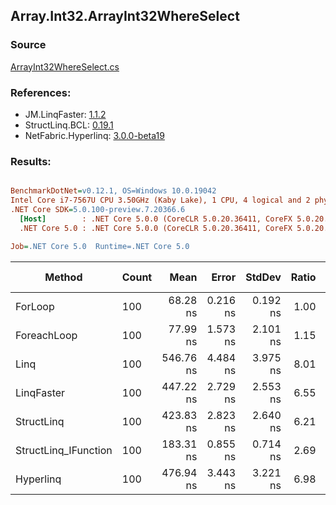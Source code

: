 ﻿## Array.Int32.ArrayInt32WhereSelect

### Source
[ArrayInt32WhereSelect.cs](../LinqBenchmarks/Array/Int32/ArrayInt32WhereSelect.cs)

### References:
- JM.LinqFaster: [1.1.2](https://www.nuget.org/packages/JM.LinqFaster/1.1.2)
- StructLinq.BCL: [0.19.1](https://www.nuget.org/packages/StructLinq.BCL/0.19.1)
- NetFabric.Hyperlinq: [3.0.0-beta19](https://www.nuget.org/packages/NetFabric.Hyperlinq/3.0.0-beta19)

### Results:
``` ini

BenchmarkDotNet=v0.12.1, OS=Windows 10.0.19042
Intel Core i7-7567U CPU 3.50GHz (Kaby Lake), 1 CPU, 4 logical and 2 physical cores
.NET Core SDK=5.0.100-preview.7.20366.6
  [Host]        : .NET Core 5.0.0 (CoreCLR 5.0.20.36411, CoreFX 5.0.20.36411), X64 RyuJIT
  .NET Core 5.0 : .NET Core 5.0.0 (CoreCLR 5.0.20.36411, CoreFX 5.0.20.36411), X64 RyuJIT

Job=.NET Core 5.0  Runtime=.NET Core 5.0  

```
|               Method | Count |      Mean |    Error |   StdDev | Ratio | RatioSD |  Gen 0 | Gen 1 | Gen 2 | Allocated | CacheMisses/Op | BranchMispredictions/Op |
|--------------------- |------ |----------:|---------:|---------:|------:|--------:|-------:|------:|------:|----------:|---------------:|------------------------:|
|              ForLoop |   100 |  68.28 ns | 0.216 ns | 0.192 ns |  1.00 |    0.00 |      - |     - |     - |         - |              0 |                       1 |
|          ForeachLoop |   100 |  77.99 ns | 1.573 ns | 2.101 ns |  1.15 |    0.03 |      - |     - |     - |         - |              0 |                       0 |
|                 Linq |   100 | 546.76 ns | 4.484 ns | 3.975 ns |  8.01 |    0.05 | 0.0496 |     - |     - |     104 B |              1 |                       1 |
|           LinqFaster |   100 | 447.22 ns | 2.729 ns | 2.553 ns |  6.55 |    0.04 | 0.3095 |     - |     - |     648 B |              2 |                       1 |
|           StructLinq |   100 | 423.83 ns | 2.823 ns | 2.640 ns |  6.21 |    0.04 |      - |     - |     - |         - |              0 |                       0 |
| StructLinq_IFunction |   100 | 183.31 ns | 0.855 ns | 0.714 ns |  2.69 |    0.01 |      - |     - |     - |         - |              0 |                       0 |
|            Hyperlinq |   100 | 476.94 ns | 3.443 ns | 3.221 ns |  6.98 |    0.05 |      - |     - |     - |         - |              0 |                       1 |
